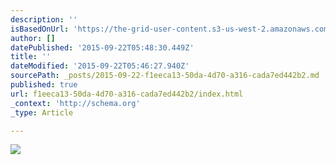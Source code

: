 ```yaml
---
description: ''
isBasedOnUrl: 'https://the-grid-user-content.s3-us-west-2.amazonaws.com/db8f92a4-0940-49f6-9809-14ee6711162f.png'
author: []
datePublished: '2015-09-22T05:48:30.449Z'
title: ''
dateModified: '2015-09-22T05:46:27.940Z'
sourcePath: _posts/2015-09-22-f1eeca13-50da-4d70-a316-cada7ed442b2.md
published: true
url: f1eeca13-50da-4d70-a316-cada7ed442b2/index.html
_context: 'http://schema.org'
_type: Article

---
```

![](https://the-grid-user-content.s3-us-west-2.amazonaws.com/db8f92a4-0940-49f6-9809-14ee6711162f.png)